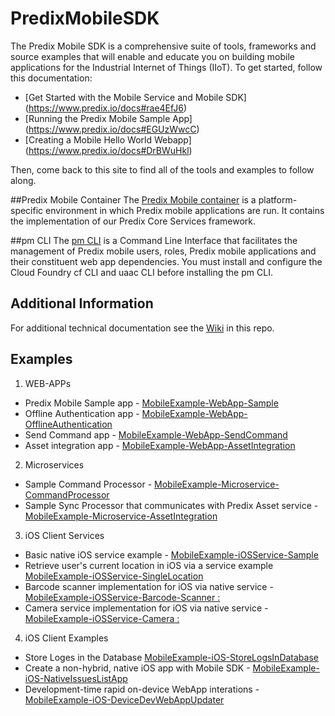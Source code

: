 # PredixMobileSDK

The Predix Mobile SDK is a comprehensive suite of tools, frameworks and source examples that will enable and educate you on building mobile applications for the Industrial Internet of Things (IIoT). To get started, follow this documentation:
* [Get Started with the Mobile Service and Mobile SDK] (https://www.predix.io/docs#rae4EfJ6) 
* [Running the Predix Mobile Sample App] (https://www.predix.io/docs#EGUzWwcC)
* [Creating a Mobile Hello World Webapp] (https://www.predix.io/docs#DrBWuHkl) 

Then, come back to this site to find all of the tools and examples to follow along.

##Predix Mobile Container
The [Predix Mobile container](https://github.com/PredixDev/PredixMobileReferenceApp) is a platform-specific environment in which Predix mobile applications are run. It contains the implementation of our Predix Core Services framework.

##pm CLI
The [pm CLI](https://github.com/PredixDev/predix-mobile-cli) is a Command Line Interface that facilitates the management of Predix mobile users, roles, Predix mobile applications and their constituent web app dependencies. You must install and configure the Cloud Foundry cf CLI and uaac CLI before installing the pm CLI.

## Additional Information
For additional technical documentation see the [Wiki](../../wiki) in this repo.

## Examples
1. WEB-APPs
  * Predix Mobile Sample app - [MobileExample-WebApp-Sample](https://github.com/PredixDev/MobileExample-WebApp-Sample)  
  * Offline Authentication app - [MobileExample-WebApp-OfflineAuthentication](https://github.com/PredixDev/MobileExample-WebApp-OfflineAuthentication)  
  * Send Command app - [MobileExample-WebApp-SendCommand](https://github.com/PredixDev/MobileExample-WebApp-SendCommand)  
  * Asset integration app -  [MobileExample-WebApp-AssetIntegration](https://github.com/PredixDev/MobileExample-WebApp-AssetIntegration)  

2. Microservices
  * Sample Command Processor - [MobileExample-Microservice-CommandProcessor](https://github.com/PredixDev/MobileExample-Microservice-CommandProcessor)  
  * Sample Sync Processor that communicates with Predix Asset service - [MobileExample-Microservice-AssetIntegration](https://github.com/PredixDev/MobileExample-Microservice-AssetIntegration)  

3. iOS Client Services
  * Basic native iOS service example - [MobileExample-iOSService-Sample](https://github.com/PredixDev/MobileExample-iOSService-Sample)
  * Retrieve user's current location in iOS via a service example [MobileExample-iOSService-SingleLocation ](https://github.com/PredixDev/MobileExample-iOSService-SingleLocation)
  * Barcode scanner implementation for iOS via native service - [MobileExample-iOSService-Barcode-Scanner : ](https://github.com/PredixDev/MobileExample-iOSService-Barcode-Scanner)
  * Camera service implementation for iOS via native service - [MobileExample-iOSService-Camera : ](https://github.com/PredixDev/MobileExample-iOSService-Camera)

4. iOS Client Examples
  * Store Loges in the Database [MobileExample-iOS-StoreLogsInDatabase](https://github.com/PredixDev/MobileExample-iOS-StoreLogsInDatabase)
  * Create a non-hybrid, native iOS app with Mobile SDK -  [MobileExample-iOS-NativeIssuesListApp](https://github.com/PredixDev/MobileExample-iOS-NativeIssuesListApp)
  * Development-time rapid on-device WebApp interations -  [MobileExample-iOS-DeviceDevWebAppUpdater](https://github.com/PredixDev/MobileExample-iOS-DeviceDevWebAppUpdater)

